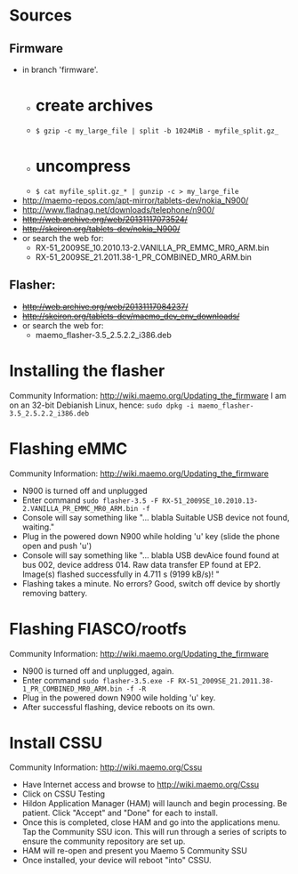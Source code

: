 # Sources
## Firmware
* in branch 'firmware'. 
  * # create archives
  * `$ gzip -c my_large_file | split -b 1024MiB - myfile_split.gz_`
  * # uncompress
  * `$ cat myfile_split.gz_* | gunzip -c > my_large_file`
* http://maemo-repos.com/apt-mirror/tablets-dev/nokia_N900/
* http://www.fladnag.net/downloads/telephone/n900/
* ~~http://web.archive.org/web/20131117073524/~~
* ~~http://skeiron.org/tablets-dev/nokia_N900/~~
* or search the web for: 
  * RX-51_2009SE_10.2010.13-2.VANILLA_PR_EMMC_MR0_ARM.bin
  * RX-51_2009SE_21.2011.38-1_PR_COMBINED_MR0_ARM.bin
  
## Flasher:
* ~~http://web.archive.org/web/20131117084237/~~
* ~~http://skeiron.org/tablets-dev/maemo_dev_env_downloads/~~
* or search the web for: 
  * maemo_flasher-3.5_2.5.2.2_i386.deb
# Installing the flasher 
Community Information: http://wiki.maemo.org/Updating_the_firmware
I am on an 32-bit Debianish Linux, hence: `sudo dpkg -i maemo_flasher-3.5_2.5.2.2_i386.deb`

# Flashing eMMC 
Community Information: http://wiki.maemo.org/Updating_the_firmware
* N900 is turned off and unplugged
* Enter command `sudo flasher-3.5 -F RX-51_2009SE_10.2010.13-2.VANILLA_PR_EMMC_MR0_ARM.bin -f`
* Console will say something like "... blabla Suitable USB device not found, waiting."
* Plug in the powered down N900 while holding 'u' key (slide the phone open and push 'u')
* Console will say something like "... blabla USB devAice found found at bus 002, device address 014. Raw data transfer EP found at EP2. Image(s) flashed successfully in 4.711 s (9199 kB/s)! "
* Flashing takes a minute. No errors? Good, switch off device by shortly removing battery.

# Flashing FIASCO/rootfs
Community Information: http://wiki.maemo.org/Updating_the_firmware

* N900 is turned off and unplugged, again.
* Enter command `sudo flasher-3.5.exe -F RX-51_2009SE_21.2011.38-1_PR_COMBINED_MR0_ARM.bin -f -R`
* Plug in the powered down N900 wile holding 'u' key. 
* After successful flashing, device reboots on its own.

# Install CSSU 
Community Information: http://wiki.maemo.org/Cssu

* Have Internet access and browse to http://wiki.maemo.org/Cssu
* Click on CSSU Testing
* Hildon Application Manager (HAM) will launch and begin processing. Be patient. Click "Accept" and "Done" for each to install.
* Once this is completed, close HAM and go into the applications menu. Tap the Community SSU icon. This will run through a series of scripts to ensure the community repository are set up.
* HAM will re-open and present you Maemo 5 Community SSU
* Once installed, your device will reboot "into" CSSU.
